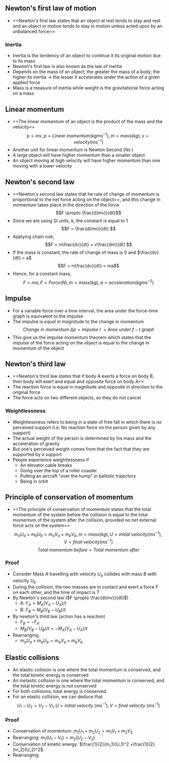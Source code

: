 ## Newton's first law of motion
- ==Newton's first law states that an object at rest tends to stay and rest and an object in motion tends to stay in motion unless acted upon by an unbalanced force==
### Inertia
- Inertia is the tendency of an object to continue it its original motion due to its mass
- Newton's first law is also known as the law of inertia
- Depends on the mass of an object; the greater the mass of a body, the higher its inertia -> the lesser it accelerates under the action of a given applied force
- Mass is a measure of inertia while weight is the gravitational force acting on a mass
## Linear momentum
- ==The linear momentum of an object is the product of the mass and the velocity==$$p=mv, p = Linear\ momentum (kg ms^{-1}), m = mass (kg), v = velocity (ms^{-1})$$
- Another unit for linear momentum is Newton Second ($Ns$ )
- A large object will have higher momentum than a smaller object
- An object moving at high velocity will have higher momentum than one moving with a lower velocity
## Newton's second law
- ==Newton's second law states that he rate of change of momentum is proportional to the net force acting on the object==, and this change in momentum takes place in the direction of the force$$F \propto \frac{d(mv)}{dt}$$
- Since we are using SI units, k, the constant is equal to 1
$$F = \frac{d(mv)}{dt} $$
- Applying chain rule,
$$F = m\frac{dv}{dt} + v\frac{dm}{dt} $$
- If the mass is constant, the rate of change of mass is 0 and $\frac{dv}{dt} = a$
$$F = m\frac{dv}{dt} = ma$$
- Hence, for a constant mass, $$F = ma, F =Force (N), m = mass (kg), a  =acceleration (kgms^{-2})$$
## Impulse
- For a variable force over a time interval, the area under the force-time graph is equivalent to the impulse
- The impulse is *equal in magnitude*  to the change in momentum
$$ Change\ in\ momentum\ \Delta p = Impulse\ I\ = Area\ under\ f-t\ graph $$
- This give us the impulse momentum theorem which states that the impulse of the force acting on the object is equal to the change in momentum of the object
## Newton's third law
- ==Newton's third law states that if body A exerts a force on body B, then body will exert and equal and opposite force on body A==
- The reaction force is equal in magnitude and opposite in direction to the original force
- The force acts on two different objects, so they do not cancel
### Weightlessness 
- Weightlessness refers to being in a state of free fall in which there is no perceived support (i.e. No reaction force on the person given by any support)
- The actual weight of the person is determined by his mass and the acceleration of gravity
- But one's perceived weight comes from that the fact that they are supported by a support
- People experience weightlessness if
	- An elevator cable breaks
	- Going over the top of a roller coaster
	- Putting an aircraft "over the hump" in ballistic trajectory
	- Being in orbit
## Principle of conservation of momentum
- ==The principle of conservation of momentum states that the total momentum of the system before the collision is equal to the total momentum of the system after the collision, provided no net external force acts on the system==$$m_a U_a + m_b U_b = m_a V_a + m_b V_b, m = mass (kg), U = initial\ velocity (ms^{-1}), V = final\ velocity (ms^{-1})$$$$ Total\ momentum\ before = Total\ momentum\ after$$
### Proof
- Consider Mass $A$ travelling with velocity $U_a$ collides with mass $B$ with velocity $U_b$ 
- During the collision, the two masses are in contact and exert a force F on each other, and the time of impact is T
- By Newton's second law ($F \propto \frac{d(mv)}{dt}$)
	- A: $F_A = M_A(V_A-U_A)/t$
	- B: $F_B = M_B(V_B-U_B)/t$
- By newton's third law (action has a reaction)
	- $F_B = -F_A$
	- $M_B(V_B-U_B)/t = -  M_A(V_A-U_A)/t$
- Rearranging,
	- $m_a U_a + m_b U_b = m_a V_a + m_b V_b$

## Elastic collisions
- An elastic collision is one where the total momentum is conserved, and the total kinetic energy is conserved
- An inelastic collision is one where the total momentum is conserved, and the total kinetic energy is not conserved
- For both collisions, total energy is conserved
- For an elastic collision, we can deduce that$$ U_1 - U_2 = V_2 - V_1, U = initial\ velocity\ (ms^{-1}),  V = final\ velocity\ (ms^{-1})$$
### Proof
- Conservation of momentum: $m_1 U_1 + m_2 U_2 = m_1 V_1 + m_2 V_2$
- Rearranging: $m_1(U_1-V_1) = m_2(U_2-V_2)$
- Conservation of kinetic energy: $\frac{1}{2}(m_1)(U_1)^2 +\frac{1}{2}(m_2)(U_2)^2$
- Rearranging: 